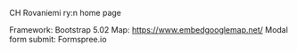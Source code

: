CH Rovaniemi ry:n home page

Framework: Bootstrap 5.02
Map: https://www.embedgooglemap.net/
Modal form submit: Formspree.io